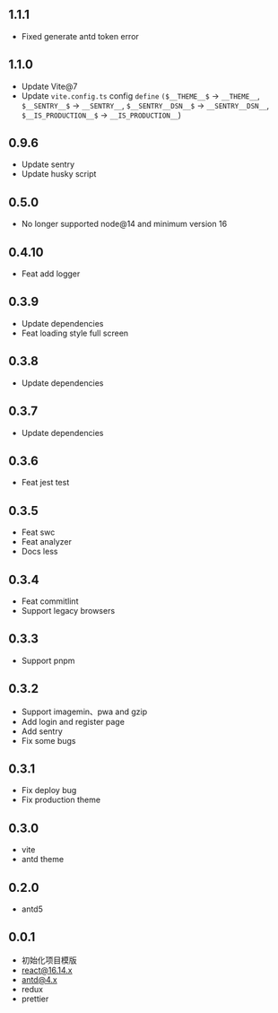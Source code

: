 ## 1.1.1

- Fixed generate antd token error

## 1.1.0

- Update Vite@7
- Update `vite.config.ts` config `define` `($__THEME__$` -> `__THEME__`, `$__SENTRY__$` -> `__SENTRY__`, `$__SENTRY__DSN__$` -> `__SENTRY__DSN__`, `$__IS_PRODUCTION__$` -> `__IS_PRODUCTION__`)

## 0.9.6

- Update sentry
- Update husky script

## 0.5.0

- No longer supported node@14 and minimum version 16

## 0.4.10

- Feat add logger

## 0.3.9

- Update dependencies
- Feat loading style full screen

## 0.3.8

- Update dependencies

## 0.3.7

- Update dependencies

## 0.3.6

- Feat jest test

## 0.3.5

- Feat swc
- Feat analyzer
- Docs less

## 0.3.4

- Feat commitlint
- Support legacy browsers

## 0.3.3

- Support pnpm

## 0.3.2

- Support imagemin、pwa and gzip
- Add login and register page
- Add sentry
- Fix some bugs

## 0.3.1

- Fix deploy bug
- Fix production theme

## 0.3.0

- vite
- antd theme

## 0.2.0

- antd5

## 0.0.1

- 初始化项目模版
- react@16.14.x
- antd@4.x
- redux
- prettier

